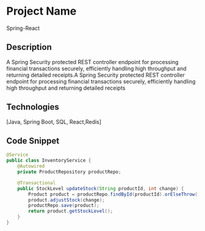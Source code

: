 # Project Name
Spring-React

## Description
A Spring Security protected REST controller endpoint for processing financial transactions securely, efficiently handling high throughput and returning detailed receipts.A Spring Security protected REST controller endpoint for processing financial transactions securely, efficiently handling high throughput and returning detailed receipts

## Technologies
[Java, Spring Boot, SQL, React,Redis]

## Code Snippet
```java
@Service
public class InventoryService {
    @Autowired
    private ProductRepository productRepo;

    @Transactional
    public StockLevel updateStock(String productId, int change) {
        Product product = productRepo.findById(productId).orElseThrow();
        product.adjustStock(change);
        productRepo.save(product);
        return product.getStockLevel();
    }
}
```


